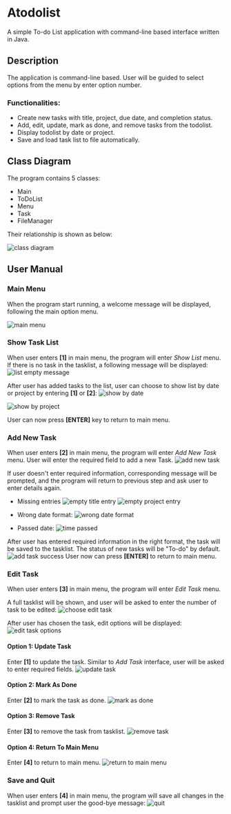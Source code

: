 # Atodolist

A simple To-do List application with command-line based interface written in Java.

## Description
The application is command-line based. User will be guided to select options from the menu by enter option number. 

### Functionalities:
- Create new tasks with title, project, due date, and completion status. 
- Add, edit, update, mark as done, and remove tasks from the todolist.
- Display todolist by date or project. 
- Save and load task list to file automatically.

## Class Diagram
The program contains 5 classes:
- Main
- ToDoList
- Menu
- Task
- FileManager

Their relationship is shown as below:

![class diagram](user_manual/class%20diagram.png)

## User Manual
### Main Menu
When the program start running, a welcome message will be displayed, following the main option menu.

![main menu](user_manual/main-menu.png)

### Show Task List
When user enters **[1]** in main menu, the program will enter _Show List_ menu.
If there is no task in the tasklist, a following message will be displayed:
![list empty message](user_manual/list-empty.png)

After user has added tasks to the list, user can choose to show list by date or project by entering **[1]** or **[2]**:
![show by date](user_manual/show-by-date.png)

![show by project](user_manual/show-by-project.png)

User can now press **[ENTER]** key to return to main menu.

### Add New Task
When user enters **[2]** in main menu, the program will enter _Add New Task_ menu.
User will enter the required field to add a new Task.
![add new task](user_manual/add-new-task.png)

If user doesn't enter required information, corresponding message will be prompted, and the program will return to previous step and ask user to enter details again.
- Missing entries
![empty title entry](user_manual/empty-title-entry.png)
![empty project entry](user_manual/empty-project-entry.png)

- Wrong date format:
![wrong date format](user_manual/wrong-date-format.png)

- Passed date: 
![time passed](user_manual/time-passed.png)

After user has entered required information in the right format, the task will be saved to the tasklist. The status of new tasks will be "To-do" by default.
![add task success](user_manual/add-task-success.png)
User now can press **[ENTER]** to return to main menu.

### Edit Task
When user enters **[3]** in main menu, the program will enter _Edit Task_ menu.

A full tasklist will be shown, and user will be asked to enter the number of task to be edited:
![choose edit task](user_manual/edit-task-choose-task.png)

 After user has chosen the task, edit options will be displayed:
![edit task options](user_manual/edit-task-option.png)

#### Option 1: Update Task
Enter **[1]** to update the task. Similar to _Add Task_ interface, user will be asked to enter required fields.
![update task](user_manual/update-task.png)

#### Option 2: Mark As Done
Enter **[2]** to mark the task as done.
![mark as done](user_manual/mark-as-done.png)

#### Option 3: Remove Task
Enter **[3]** to remove the task from tasklist.
![remove task](user_manual/remove-task.png)

#### Option 4: Return To Main Menu
Enter **[4]** to return to main menu.
![return to main menu](user_manual/return-to-main.png)

### Save and Quit
When user enters **[4]** in main menu, the program will save all changes in the tasklist and prompt user the good-bye message:
![quit](user_manual/quit.png)
